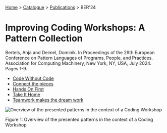 [Home](../../../README.md) > [Catalogue](../../../Patterns_catalogue.md) > [Publications](../publications.md) > BER'24
# Improving Coding Workshops: A Pattern Collection

Bertels, Anja and Deimel, Dominik. In Proceedings of the 29th European Conference on Pattern Languages of Programs, People, and Practices. Association for Computing Machinery, New York, NY, USA, July 2024. Pages 1-9.

- [Code Without Code](../../Code_Without_Code.md)
- [Connect the pieces](../../Connect_the_pieces.md)
- [Hands On First](../../Hands_On_First.md)
- [Take It Home](../../Take_It_Home.md)
- [Teamwork makes the dream work](../../Teamwork_makes_the_dream_work.md)

![Overview of the presented patterns in the context
of a Coding Workshop](https://github.com/ReliSA/STePSEnHECs-PaCt/blob/main/catalogue/publications/jac22/fig-all.png "Overview of the presented patterns in the context
of a Coding Workshop")

Figure 1: Overview of the presented patterns in the context
of a Coding Workshop
